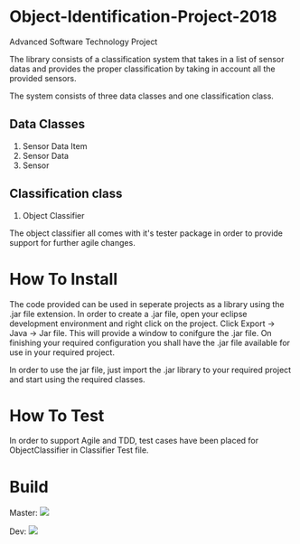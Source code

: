 # Object-Identification-Project-2018
Advanced Software Technology Project

The library consists of a classification system that takes in a list of sensor datas and provides the proper classification by taking in account all the provided sensors. 

The system consists of three data classes and one classification class. 

## Data Classes
1. Sensor Data Item
2. Sensor Data
3. Sensor

## Classification class
1. Object Classifier

The object classifier all comes with it's tester package in order to provide support for further agile changes.

# How To Install

The code provided can be used in seperate projects as a library using the .jar file extension. In order to create a .jar file, open your eclipse development environment and right click on the project. Click Export -> Java -> Jar file. This will provide a window to conifgure the .jar file. On finishing your required configuration you shall have the .jar file available for use in your required project.

In order to use the jar file, just import the .jar library to your required project and start using the required classes.

# How To Test

In order to support Agile and TDD, test cases have been placed for ObjectClassifier in Classifier Test file.

# Build 

Master: ![](https://travis-ci.com/umerkhan-mas/Object-Identification-Project-2018.svg?branch=master)

Dev: ![](https://travis-ci.com/umerkhan-mas/Object-Identification-Project-2018.svg?branch=dev)
